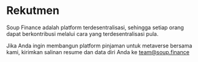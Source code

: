 # Rekutmen

Soup Finance adalah platform terdesentralisasi, sehingga setiap orang dapat berkontribusi melalui cara yang terdesentralisasi pula.

Jika Anda ingin membangun platform pinjaman untuk metaverse bersama kami, kirimkan salinan resume dan data diri Anda ke team@soup.finance
